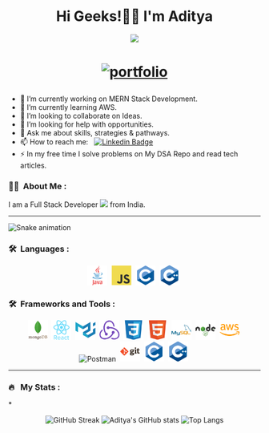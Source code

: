 <h1 align="center">Hi Geeks!👋👀 I'm  Aditya</h1><a target="_blank">

<div id="header" align="center">
  <img src="https://media.giphy.com/media/M9gbBd9nbDrOTu1Mqx/giphy.gif" width="100"/>
</div>
  
 # <p align="center" style="text-align:center;">[![portfolio](https://img.shields.io/badge/my_portfolio-000?style=for-the-badge&logo=ko-fi&logoColor=white)](https://aditya29.netlify.app/)</p> 

- 🔭 I’m currently working on MERN Stack Development.
- 🌱 I’m currently learning AWS.
- 👯 I’m looking to collaborate on Ideas.
- 🤔 I’m looking for help with opportunities.
- 💬 Ask me about skills, strategies & pathways.
- 📫 How to reach me: &nbsp; [![Linkedin Badge](https://img.shields.io/badge/-AdityaNarayan29-blue?style=flat&logo=Linkedin&logoColor=white)](https://www.linkedin.com/in/adityanarayan29/)
- ⚡ In my free time I solve problems on My DSA Repo and read tech articles.


### :technologist: &nbsp;About Me :

I am a Full Stack Developer <img src="https://media.giphy.com/media/WUlplcMpOCEmTGBtBW/giphy.gif" width="30"> from India.

---
  ![Snake animation](https://github.com/AdityaNarayan2000/AdityaNarayan2000/blob/output/github-contribution-grid-snake.svg)

### 🛠 &nbsp;Languages :

<p align="center">
<img src="https://github.com/devicons/devicon/blob/master/icons/java/java-original-wordmark.svg" title="Java" alt="Java" width="40" height="40"/>&nbsp;
<img src="https://github.com/devicons/devicon/blob/master/icons/javascript/javascript-original.svg" title="JavaScript" alt="JavaScript" width="40" height="40"/>&nbsp;
<img src="https://github.com/devicons/devicon/blob/master/icons/c/c-original.svg" title="Git" **alt="Git" width="40" height="40"/>&nbsp;
<img src="https://github.com/devicons/devicon/blob/master/icons/cplusplus/cplusplus-original.svg" title="Git" **alt="Git" width="40" height="40"/>&nbsp;
</p>

### 🛠 &nbsp;Frameworks and Tools :

<p align="center">
<img src="https://github.com/devicons/devicon/blob/master/icons/mongodb/mongodb-original-wordmark.svg" title="Java" alt="Java" width="40" height="40"/>&nbsp;
<img src="https://github.com/devicons/devicon/blob/master/icons/react/react-original-wordmark.svg" title="React" alt="React" width="40" height="40"/>&nbsp;
<img src="https://github.com/devicons/devicon/blob/master/icons/materialui/materialui-original.svg" title="Material UI" alt="Material UI" width="40" height="40"/>&nbsp;
<img src="https://github.com/devicons/devicon/blob/master/icons/redux/redux-original.svg" title="Redux" alt="Redux " width="40" height="40"/>&nbsp;
<img src="https://github.com/devicons/devicon/blob/master/icons/css3/css3-original.svg"  title="CSS3" alt="CSS" width="40" height="40"/>&nbsp;
<img src="https://github.com/devicons/devicon/blob/master/icons/html5/html5-original.svg" title="HTML5" alt="HTML" width="40" height="40"/>&nbsp;
<img src="https://github.com/devicons/devicon/blob/master/icons/mysql/mysql-original-wordmark.svg" title="MySQL"  alt="MySQL" width="40" height="40"/>&nbsp;
<img src="https://github.com/devicons/devicon/blob/master/icons/nodejs/nodejs-original-wordmark.svg" title="NodeJS" alt="NodeJS" width="40" height="40"/>&nbsp;
<img src="https://github.com/devicons/devicon/blob/master/icons/amazonwebservices/amazonwebservices-plain-wordmark.svg" title="AWS" alt="AWS" width="40" height="40"/>&nbsp;
<img src="https://www.vectorlogo.zone/logos/getpostman/getpostman-icon.svg" title="Postman"  alt="Postman" width="40" height="40"/>&nbsp;
<img src="https://github.com/devicons/devicon/blob/master/icons/git/git-original-wordmark.svg" title="Git" **alt="Git" width="40" height="40"/>&nbsp;
<img src="https://github.com/devicons/devicon/blob/master/icons/c/c-original.svg" title="Git" **alt="Git" width="40" height="40"/>&nbsp;
<img src="https://github.com/devicons/devicon/blob/master/icons/cplusplus/cplusplus-original.svg" title="Git" **alt="Git" width="40" height="40"/>&nbsp;
</p>
 
--- 
 
### 🔥 &nbsp; My Stats : 
 
*<p align="center" style="text-align:center;">
  ![GitHub Streak](http://github-readme-streak-stats.herokuapp.com?user=AdityaNarayan29&theme=dark&theme=vision-friendly-dark)
  ![Aditya's GitHub stats](https://github-readme-stats.vercel.app/api?username=AdityaNarayan29&show_icons=true&theme=vision-friendly-dark)
  ![Top Langs](https://github-readme-stats.vercel.app/api/top-langs/?username=AdityaNarayan29&layout=compact&theme=vision-friendly-dark)
</p>


